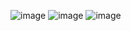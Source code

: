 ![image](https://user-images.githubusercontent.com/26818992/148578081-43db5534-b71d-4da8-bd3e-0d65cded0944.png)
![image](https://user-images.githubusercontent.com/26818992/148578096-a3ef549b-cf19-4a2d-b22c-ab3d405e1827.png)
![image](https://user-images.githubusercontent.com/26818992/148578118-d0c2b456-31be-4ba6-876d-0e64fcdd9ff2.png)
